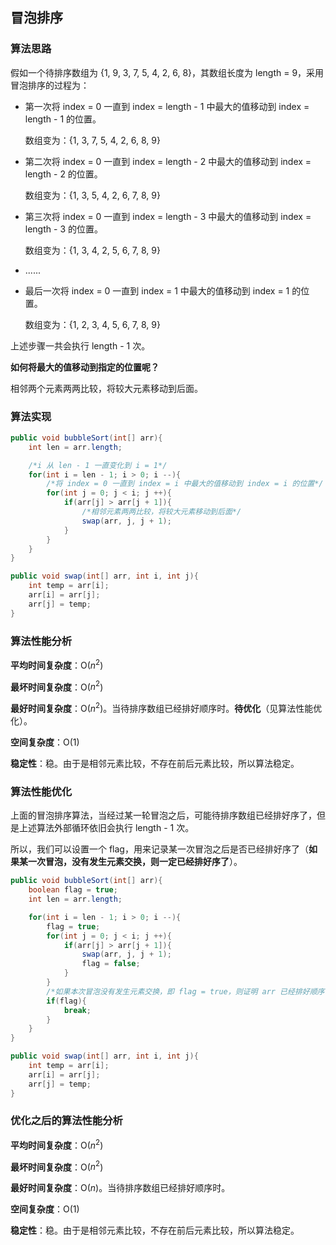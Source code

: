 ## 冒泡排序

### 算法思路

假如一个待排序数组为 {1, 9, 3, 7, 5, 4, 2, 6, 8}，其数组长度为 length = 9，采用冒泡排序的过程为：

- 第一次将 index = 0 一直到 index = length - 1 中最大的值移动到 index = length - 1 的位置。

  数组变为：{1, 3, 7, 5, 4, 2, 6, 8, 9}

- 第二次将 index = 0 一直到 index = length - 2 中最大的值移动到 index = length - 2 的位置。

  数组变为：{1, 3, 5, 4, 2, 6, 7, 8, 9}

- 第三次将 index = 0 一直到 index = length - 3 中最大的值移动到 index = length - 3 的位置。

  数组变为：{1, 3, 4, 2, 5, 6, 7, 8, 9}

- ......

- 最后一次将 index = 0 一直到 index = 1 中最大的值移动到 index = 1 的位置。

  数组变为：{1, 2, 3, 4, 5, 6, 7, 8, 9}

上述步骤一共会执行 length - 1 次。



**如何将最大的值移动到指定的位置呢？**

相邻两个元素两两比较，将较大元素移动到后面。



### 算法实现

```java
public void bubbleSort(int[] arr){
    int len = arr.length;

    /*i 从 len - 1 一直变化到 i = 1*/
    for(int i = len - 1; i > 0; i --){
        /*将 index = 0 一直到 index = i 中最大的值移动到 index = i 的位置*/
        for(int j = 0; j < i; j ++){
            if(arr[j] > arr[j + 1]){
                /*相邻元素两两比较，将较大元素移动到后面*/
                swap(arr, j, j + 1);
            }
        }
    }
}

public void swap(int[] arr, int i, int j){
    int temp = arr[i];
    arr[i] = arr[j];
    arr[j] = temp;
}
```



### 算法性能分析

**平均时间复杂度**：O($n^2$)

**最坏时间复杂度**：O($n^2$)

**最好时间复杂度**：O($n^2$)。当待排序数组已经排好顺序时。**待优化**（见算法性能优化）。

**空间复杂度**：O(1)

**稳定性**：稳。由于是相邻元素比较，不存在前后元素比较，所以算法稳定。



### 算法性能优化

上面的冒泡排序算法，当经过某一轮冒泡之后，可能待排序数组已经排好序了，但是上述算法外部循环依旧会执行 length - 1 次。

所以，我们可以设置一个 flag，用来记录某一次冒泡之后是否已经排好序了（**如果某一次冒泡，没有发生元素交换，则一定已经排好序了**）。

```java
public void bubbleSort(int[] arr){
    boolean flag = true;
    int len = arr.length;

    for(int i = len - 1; i > 0; i --){
        flag = true;
        for(int j = 0; j < i; j ++){
            if(arr[j] > arr[j + 1]){
                swap(arr, j, j + 1);
                flag = false;
            }
        }
        /*如果本次冒泡没有发生元素交换，即 flag = true，则证明 arr 已经排好顺序了，直接退出。*/
        if(flag){
            break;
        }
    }
}

public void swap(int[] arr, int i, int j){
    int temp = arr[i];
    arr[i] = arr[j];
    arr[j] = temp;
}
```



### 优化之后的算法性能分析

**平均时间复杂度**：O($n^2$)

**最坏时间复杂度**：O($n^2$)

**最好时间复杂度**：O($n$)。当待排序数组已经排好顺序时。

**空间复杂度**：O(1)

**稳定性**：稳。由于是相邻元素比较，不存在前后元素比较，所以算法稳定。